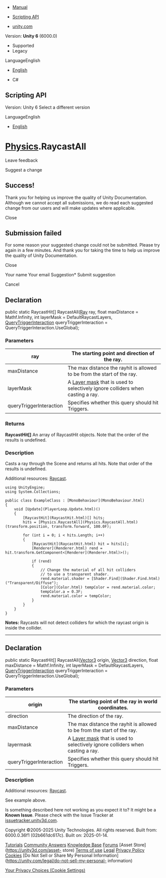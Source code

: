 [ ]()

  * [Manual](../Manual/index.html)
  * [Scripting API](../ScriptReference/index.html)

  * [unity.com](https://unity.com/)

Version: **Unity 6** (6000.0)

  * Supported
  * Legacy

LanguageEnglish

  * [English]()

  * C#

[ ](https://docs.unity3d.com)

## Scripting API

Version: Unity 6 Select a different version

LanguageEnglish

  * [English]()

#  [Physics](Physics.html).RaycastAll

Leave feedback

Suggest a change

## Success!

Thank you for helping us improve the quality of Unity Documentation. Although
we cannot accept all submissions, we do read each suggested change from our
users and will make updates where applicable.

Close

## Submission failed

For some reason your suggested change could not be submitted. Please <a>try
again</a> in a few minutes. And thank you for taking the time to help us
improve the quality of Unity Documentation.

Close

Your name Your email Suggestion* Submit suggestion

Cancel

[ ]()

## Declaration

public static RaycastHit[] RaycastAll([Ray](Ray.html) ray, float maxDistance =
Mathf.Infinity, int layerMask = DefaultRaycastLayers,
[QueryTriggerInteraction](QueryTriggerInteraction.html)
queryTriggerInteraction = QueryTriggerInteraction.UseGlobal);

### Parameters

ray | The starting point and direction of the ray.  
---|---  
maxDistance | The max distance the rayhit is allowed to be from the start of the ray.  
layerMask | A [Layer mask](../Manual/Layers.html) that is used to selectively ignore colliders when casting a ray.  
queryTriggerInteraction | Specifies whether this query should hit Triggers.  
  
### Returns

**RaycastHit[]** An array of RaycastHit objects. Note that the order of the
results is undefined.

### Description

Casts a ray through the Scene and returns all hits. Note that order of the
results is undefined.

Additional resources: [Raycast](Physics.Raycast.html).

    
    
    using UnityEngine;
    using System.Collections;  
      
    public class ExampleClass : [MonoBehaviour](MonoBehaviour.html)
    {
        void [Update](PlayerLoop.Update.html)()
        {
            [RaycastHit](RaycastHit.html)[] hits;
            hits = [Physics.RaycastAll](Physics.RaycastAll.html)(transform.position, transform.forward, 100.0F);  
      
            for (int i = 0; i < hits.Length; i++)
            {
                [RaycastHit](RaycastHit.html) hit = hits[i];
                [Renderer](Renderer.html) rend = hit.transform.GetComponent<[Renderer](Renderer.html)>();  
      
                if (rend)
                {
                    // Change the material of all hit colliders
                    // to use a transparent shader.
                    rend.material.shader = [Shader.Find](Shader.Find.html)("Transparent/Diffuse");
                    [Color](Color.html) tempColor = rend.material.color;
                    tempColor.a = 0.3F;
                    rend.material.color = tempColor;
                }
            }
        }
    }
    

**Notes:** Raycasts will not detect colliders for which the raycast origin is
inside the collider.

* * *

## Declaration

public static RaycastHit[] RaycastAll([Vector3](Vector3.html) origin,
[Vector3](Vector3.html) direction, float maxDistance = Mathf.Infinity, int
layerMask = DefaultRaycastLayers,
[QueryTriggerInteraction](QueryTriggerInteraction.html)
queryTriggerInteraction = QueryTriggerInteraction.UseGlobal);

### Parameters

origin | The starting point of the ray in world coordinates.  
---|---  
direction | The direction of the ray.  
maxDistance | The max distance the rayhit is allowed to be from the start of the ray.  
layermask | A [Layer mask](../Manual/Layers.html) that is used to selectively ignore colliders when casting a ray.  
queryTriggerInteraction | Specifies whether this query should hit Triggers.  
  
### Description

Additional resources: [Raycast](Physics.Raycast.html).

See example above.

Is something described here not working as you expect it to? It might be a
**Known Issue**. Please check with the Issue Tracker at
[issuetracker.unity3d.com](https://issuetracker.unity3d.com).

Copyright ©2005-2025 Unity Technologies. All rights reserved. Built from:
6000.0.36f1 (02b661dc617c). Built on: 2025-01-14.

[Tutorials](https://unity3d.com/learn) [Community
Answers](https://answers.unity3d.com) [Knowledge
Base](https://support.unity3d.com/hc/en-us)
[Forums](https://forum.unity3d.com) [Asset Store](https://unity3d.com/asset-
store) [Terms of use](https://docs.unity3d.com/Manual/TermsOfUse.html)
[Legal](https://unity.com/legal) [Privacy
Policy](https://unity.com/legal/privacy-policy)
[Cookies](https://unity.com/legal/cookie-policy) [Do Not Sell or Share My
Personal Information](https://unity.com/legal/do-not-sell-my-personal-
information)

[Your Privacy Choices (Cookie Settings)](javascript:void\(0\);)

